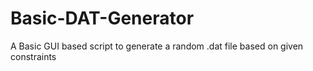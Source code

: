# Basic-DAT-Generator
A Basic GUI based script to generate a random .dat file based on given constraints
